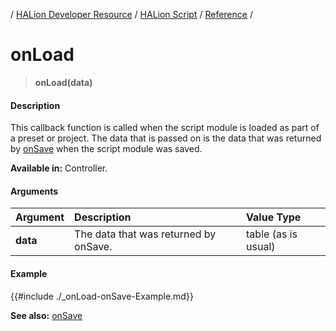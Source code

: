 / [HALion Developer Resource](../../HALion-Developer-Resource.md) / [HALion Script](./HALion-Script.md) / [Reference](./Reference.md) /

# onLoad

>**onLoad(data)**

#### Description

This callback function is called when the script module is loaded as part of a preset or project. The data that is passed on is the data that was returned by [onSave](./onSave.md) when the script module was saved.

**Available in:** Controller.

#### Arguments

|Argument|Description|Value Type|
|:-|:-|:-|
|**data**|The data that was returned by onSave.|table (as is usual)|

#### Example

{{#include ./_onLoad-onSave-Example.md}}

**See also:** [onSave](./onSave.md)